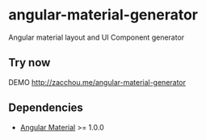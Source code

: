 # angular-material-generator
Angular material layout and UI Component generator

## Try now
DEMO http://zacchou.me/angular-material-generator

## Dependencies
- [Angular Material](https://material.angularjs.org/HEAD/) >= 1.0.0 
